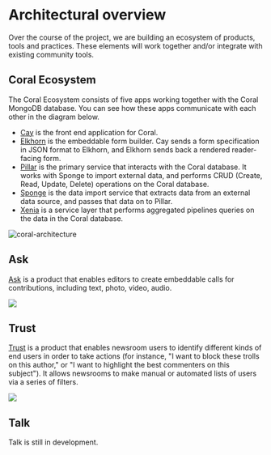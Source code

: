 # Architectural overview

Over the course of the project, we are building an ecosystem of products, tools and practices. These elements will work together and/or integrate with existing community tools.

## Coral Ecosystem

The Coral Ecosystem consists of five apps working together with the Coral MongoDB database. You can see how these apps communicate with each other in the diagram below.

* [Cay](cay) is the front end application for Coral.
* [Elkhorn](elkhorn) is the embeddable form builder. Cay sends a form specification in JSON format to Elkhorn, and Elkhorn sends back a rendered reader-facing form.
* [Pillar](pillar) is the primary service that interacts with the Coral database. It works with Sponge to import external data, and performs CRUD (Create, Read, Update, Delete) operations on the Coral database.
* [Sponge](sponge) is the data import service that extracts data from an external data source, and passes that data on to Pillar.
* [Xenia](xenia) is a service layer that performs aggregated pipelines queries on the data in the Coral database.

![coral-architecture](/images/coral-architecture.svg)


## Ask

[Ask](user/ask) is a product that enables editors to create embeddable calls for contributions, including text, photo, video, audio.

<img src="/images/ask-architecture.svg">

## Trust

[Trust](user/trust) is a product that enables newsroom users to identify different kinds of end users in order to take actions (for instance, "I want to block these trolls on this author," or "I want to highlight the best commenters on this subject"). It allows newsrooms to make manual or automated lists of users via a series of filters.

<img src="/images/trust-architecture.svg">

## Talk

Talk is still in development.
